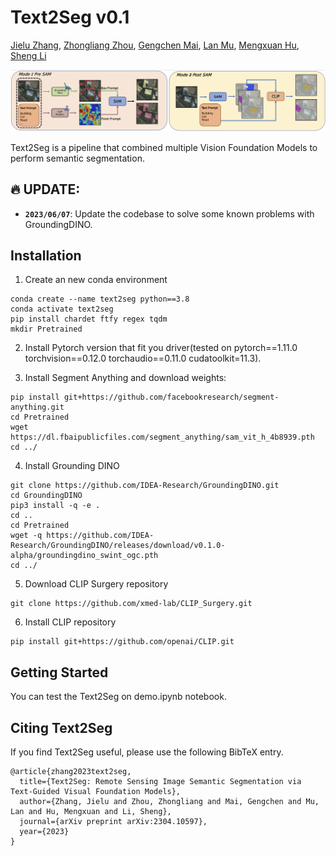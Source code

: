 # Text2Seg v0.1


[Jielu Zhang](https://geography.uga.edu/directory/people/jielu-zhang), [Zhongliang Zhou](https://www.zhongliangzhou.com/), [Gengchen Mai](https://gengchenmai.github.io/), [Lan Mu](https://geography.uga.edu/directory/people/lan-mu), [Mengxuan Hu](https://www.linkedin.com/in/hu-mengxuan-823675263/), [Sheng Li](https://sheng-li.org/)

![Text2Seg design](framework.png?raw=true)

Text2Seg is a pipeline that combined multiple Vision Foundation Models to perform semantic segmentation.

## :fire: UPDATE:
- **`2023/06/07`**: Update the codebase to solve some known problems with GroundingDINO.

## Installation

1. Create an new conda environment 

```
conda create --name text2seg python==3.8
conda activate text2seg
pip install chardet ftfy regex tqdm
mkdir Pretrained
```

2. Install Pytorch version that fit you driver(tested on pytorch==1.11.0 torchvision==0.12.0 torchaudio==0.11.0 cudatoolkit=11.3).

3. Install Segment Anything and download weights:

```
pip install git+https://github.com/facebookresearch/segment-anything.git
cd Pretrained
wget https://dl.fbaipublicfiles.com/segment_anything/sam_vit_h_4b8939.pth
cd ../
```

4. Install Grounding DINO

```
git clone https://github.com/IDEA-Research/GroundingDINO.git
cd GroundingDINO
pip3 install -q -e .
cd ..
cd Pretrained
wget -q https://github.com/IDEA-Research/GroundingDINO/releases/download/v0.1.0-alpha/groundingdino_swint_ogc.pth
cd ../
```

5. Download CLIP Surgery repository
```
git clone https://github.com/xmed-lab/CLIP_Surgery.git
```

6. Install CLIP repository
```
pip install git+https://github.com/openai/CLIP.git
```

## <a name="GettingStarted"></a>Getting Started

You can test the Text2Seg on demo.ipynb notebook. 


## Citing Text2Seg

If you find Text2Seg useful, please use the following BibTeX entry.

```
@article{zhang2023text2seg,
  title={Text2Seg: Remote Sensing Image Semantic Segmentation via Text-Guided Visual Foundation Models},
  author={Zhang, Jielu and Zhou, Zhongliang and Mai, Gengchen and Mu, Lan and Hu, Mengxuan and Li, Sheng},
  journal={arXiv preprint arXiv:2304.10597},
  year={2023}
}
```
